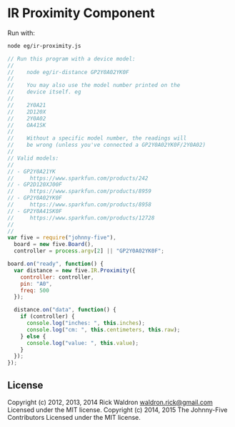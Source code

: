<!--remove-start-->
# IR Proximity Component

Run with:
```bash
node eg/ir-proximity.js
```
<!--remove-end-->

```javascript
// Run this program with a device model:
//
//    node eg/ir-distance GP2Y0A02YK0F
//
//    You may also use the model number printed on the
//    device itself. eg
//
//    2Y0A21
//    2D120X
//    2Y0A02
//    OA41SK
//
//    Without a specific model number, the readings will
//    be wrong (unless you've connected a GP2Y0A02YK0F/2Y0A02)
//
// Valid models:
//
// - GP2Y0A21YK
//     https://www.sparkfun.com/products/242
// - GP2D120XJ00F
//     https://www.sparkfun.com/products/8959
// - GP2Y0A02YK0F
//     https://www.sparkfun.com/products/8958
// - GP2Y0A41SK0F
//     https://www.sparkfun.com/products/12728
//
//
var five = require("johnny-five"),
  board = new five.Board(),
  controller = process.argv[2] || "GP2Y0A02YK0F";

board.on("ready", function() {
  var distance = new five.IR.Proximity({
    controller: controller,
    pin: "A0",
    freq: 500
  });

  distance.on("data", function() {
    if (controller) {
      console.log("inches: ", this.inches);
      console.log("cm: ", this.centimeters, this.raw);
    } else {
      console.log("value: ", this.value);
    }
  });
});

```








<!--remove-start-->
## License
Copyright (c) 2012, 2013, 2014 Rick Waldron <waldron.rick@gmail.com>
Licensed under the MIT license.
Copyright (c) 2014, 2015 The Johnny-Five Contributors
Licensed under the MIT license.
<!--remove-end-->
